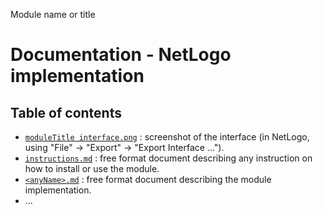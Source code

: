 Module name or title
# Documentation - NetLogo implementation
## Table of contents

- [`moduleTitle interface.png`](moduleTitle%20interface.png) : screenshot of the interface (in NetLogo, using "File" -> "Export" -> "Export Interface ...").
- [`instructions.md`](instructions.md) : free format document describing any instruction on how to install or use the module.
- [`<anyName>.md`](anyName.md) : free format document describing the module implementation.
- ...